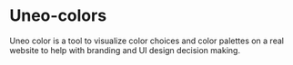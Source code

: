 # Uneo-colors
Uneo color is a tool to visualize color choices and color palettes on a real website to help with branding and UI design decision making.
